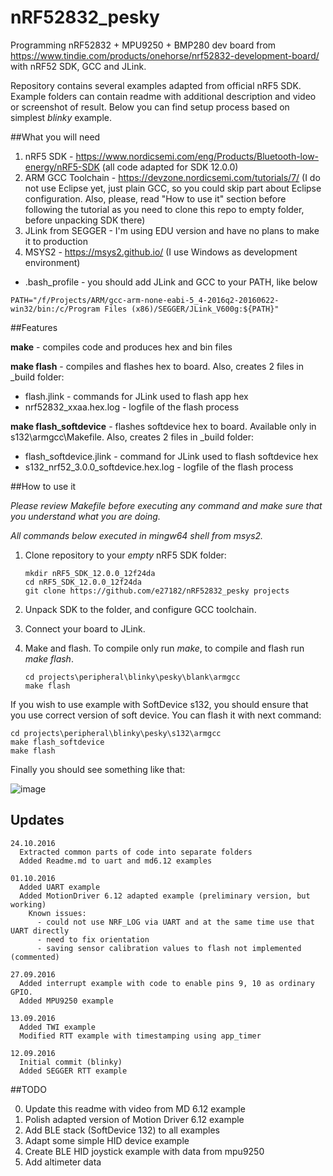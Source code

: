 # nRF52832_pesky
Programming nRF52832 + MPU9250 + BMP280 dev board from https://www.tindie.com/products/onehorse/nrf52832-development-board/ with nRF52 SDK, GCC and JLink.

Repository contains several examples adapted from official nRF5 SDK. Example folders can contain readme with additional description and video or screenshot of result. Below you can find setup process based on simplest *blinky* example.

##What you will need

1. nRF5 SDK - https://www.nordicsemi.com/eng/Products/Bluetooth-low-energy/nRF5-SDK (all code adapted for SDK 12.0.0)
2. ARM GCC Toolchain - https://devzone.nordicsemi.com/tutorials/7/ (I do not use Eclipse yet, just plain GCC, so you could skip part about Eclipse configuration. Also, please, read "How to use it" section before following the tutorial as you need to clone this repo to empty folder, before unpacking SDK there)
3. JLink from SEGGER - I'm using EDU version and have no plans to make it to production
4. MSYS2 - https://msys2.github.io/ (I use Windows as development environment)
  * .bash_profile - you should add JLink and GCC to your PATH, like below

```
PATH="/f/Projects/ARM/gcc-arm-none-eabi-5_4-2016q2-20160622-win32/bin:/c/Program Files (x86)/SEGGER/JLink_V600g:${PATH}"
```

##Features

**make** - compiles code and produces hex and bin files

**make flash** - compiles and flashes hex to board. Also, creates 2 files in _build folder:

  * flash.jlink - commands for JLink used to flash app hex
  * nrf52832_xxaa.hex.log - logfile of the flash process

**make flash_softdevice** - flashes softdevice hex to board. Available only in s132\armgcc\Makefile. Also, creates 2 files in _build folder:

  * flash_softdevice.jlink - command for JLink used to flash softdevice hex
  * s132_nrf52_3.0.0_softdevice.hex.log - logfile of the flash process

##How to use it

*Please review Makefile before executing any command and make sure that you understand what you are doing.*

*All commands below executed in mingw64 shell from msys2.*

1. Clone repository to your *empty* nRF5 SDK folder:

   ```
   mkdir nRF5_SDK_12.0.0_12f24da
   cd nRF5_SDK_12.0.0_12f24da
   git clone https://github.com/e27182/nRF52832_pesky projects
   ```

2. Unpack SDK to the folder, and configure GCC toolchain.
3. Connect your board to JLink.
4. Make and flash. To compile only run *make*, to compile and flash run *make flash*.

   ```
   cd projects\peripheral\blinky\pesky\blank\armgcc
   make flash
   ```

If you wish to use example with SoftDevice s132, you should ensure that you use correct version of soft device. You can flash it with next command:

   ```
   cd projects\peripheral\blinky\pesky\s132\armgcc
   make flash_softdevice
   make flash
   ```

Finally you should see something like that:

![image](https://cloud.githubusercontent.com/assets/14309815/18452651/7c87abb4-7944-11e6-9eff-ac716f8a1380.gif)

## Updates

```
24.10.2016
  Extracted common parts of code into separate folders
  Added Readme.md to uart and md6.12 examples

01.10.2016
  Added UART example
  Added MotionDriver 6.12 adapted example (preliminary version, but working)
    Known issues:
      - could not use NRF_LOG via UART and at the same time use that UART directly
      - need to fix orientation
      - saving sensor calibration values to flash not implemented (commented)

27.09.2016
  Added interrupt example with code to enable pins 9, 10 as ordinary GPIO.
  Added MPU9250 example

13.09.2016
  Added TWI example
  Modified RTT example with timestamping using app_timer

12.09.2016
  Initial commit (blinky)
  Added SEGGER RTT example
```

##TODO

0. Update this readme with video from MD 6.12 example
1. Polish adapted version of Motion Driver 6.12 example
2. Add BLE stack (SoftDevice 132) to all examples
3. Adapt some simple HID device example
4. Create BLE HID joystick example with data from mpu9250
5. Add altimeter data
